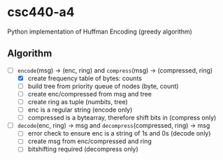 # csc440-a4
Python implementation of Huffman Encoding (greedy algorithm)


## Algorithm
- [ ] `encode`(msg) -> (enc, ring) and `compress`(msg) -> (compressed, ring)
    - [x] create frequency table of bytes: counts
    - [ ] build tree from priority queue of nodes (byte, count)
    - [ ] create enc/compressed from msg and tree
    - [ ] create ring as tuple (numbits, tree) 
    - [ ] enc is a regular string (encode only)
    - [ ] compressed is a bytearray, therefore shift bits in (compress only)
- [ ] `decode`(enc, ring) -> msg  and `decompress`(compressed, ring) -> msg
    - [ ] error check to ensure enc is a string of 1s and 0s (decode only)
    - [ ] create msg from enc/compressed and ring
    - [ ] bitshifting required (decompress only)
